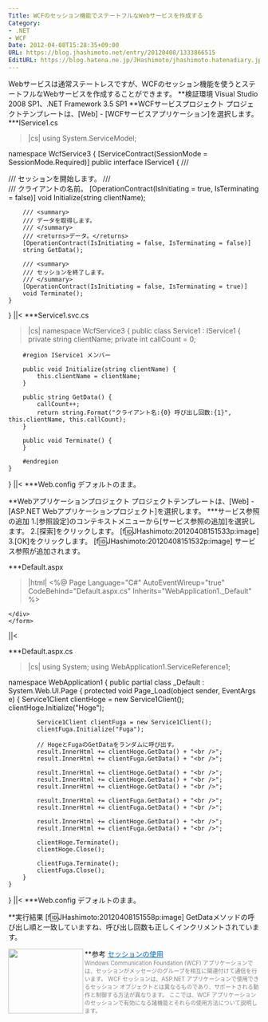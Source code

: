 ```yaml
---
Title: WCFのセッション機能でステートフルなWebサービスを作成する
Category:
- .NET
- WCF
Date: 2012-04-08T15:28:35+09:00
URL: https://blog.jhashimoto.net/entry/20120408/1333866515
EditURL: https://blog.hatena.ne.jp/JHashimoto/jhashimoto.hatenadiary.jp/atom/entry/12921228815717256484
---
```


Webサービスは通常ステートレスですが、WCFのセッション機能を使うとステートフルなWebサービスを作成することができます。
**検証環境
Visual Studio 2008 SP1、.NET Framework 3.5 SP1
**WCFサービスプロジェクト
プロジェクトテンプレートは、[Web] - [WCFサービスアプリケーション]を選択します。
***IService1.cs
>|cs|
using System.ServiceModel;

namespace WcfService3 {
    [ServiceContract(SessionMode = SessionMode.Required)]
    public interface IService1 {
        /// <summary>
        /// セッションを開始します。
        /// </summary>
        /// <param name="clientName">クライアントの名前。</param>
        [OperationContract(IsInitiating = true, IsTerminating = false)]
        void Initialize(string clientName);

        /// <summary>
        /// データを取得します。
        /// </summary>
        /// <returns>データ。</returns>
        [OperationContract(IsInitiating = false, IsTerminating = false)]
        string GetData();

        /// <summary>
        /// セッションを終了します。
        /// </summary>
        [OperationContract(IsInitiating = false, IsTerminating = true)]
        void Terminate();
    }
}
||<
***Service1.svc.cs
>|cs|
namespace WcfService3 {
    public class Service1 : IService1 {
        private string clientName;
        private int callCount = 0;

        #region IService1 メンバー

        public void Initialize(string clientName) {
            this.clientName = clientName;
        }

        public string GetData() {
            callCount++;
            return string.Format("クライアント名:{0} 呼び出し回数:{1}", this.clientName, this.callCount);
        }

        public void Terminate() {
        }

        #endregion
    }
}
||<
***Web.config
デフォルトのまま。

**Webアプリケーションプロジェクト
プロジェクトテンプレートは、[Web] - [ASP.NET Webアプリケーションプロジェクト]を選択します。
***サービス参照の追加
1.[参照設定]のコンテキストメニューから[サービス参照の追加]を選択します。
2.[探索]をクリックします。
[f:id:JHashimoto:20120408151533p:image]
3.[OK]をクリックします。
[f:id:JHashimoto:20120408151532p:image]
サービス参照が追加されます。

***Default.aspx
>|html|
<%@ Page Language="C#" AutoEventWireup="true" CodeBehind="Default.aspx.cs" Inherits="WebApplication1._Default" %>
<!DOCTYPE html PUBLIC "-//W3C//DTD XHTML 1.0 Transitional//EN" "http://www.w3.org/TR/xhtml1/DTD/xhtml1-transitional.dtd">
<html xmlns="http://www.w3.org/1999/xhtml" >
<head runat="server">
    <title></title>
</head>
<body>
    <form id="form1" runat="server">
    <div id="result" runat="server">
    
    </div>
    </form>
</body>
</html>
||<

***Default.aspx.cs
>|cs|
using System;
using WebApplication1.ServiceReference1;

namespace WebApplication1 {
    public partial class _Default : System.Web.UI.Page {
        protected void Page_Load(object sender, EventArgs e) {
            Service1Client clientHoge = new Service1Client();
            clientHoge.Initialize("Hoge");

            Service1Client clientFuga = new Service1Client();
            clientFuga.Initialize("Fuga");

            // HogeとFugaのGetDataをランダムに呼び出す。
            result.InnerHtml += clientHoge.GetData() + "<br />";
            result.InnerHtml += clientFuga.GetData() + "<br />";

            result.InnerHtml += clientHoge.GetData() + "<br />";
            result.InnerHtml += clientHoge.GetData() + "<br />";
            result.InnerHtml += clientHoge.GetData() + "<br />";

            result.InnerHtml += clientFuga.GetData() + "<br />";
            result.InnerHtml += clientFuga.GetData() + "<br />";

            result.InnerHtml += clientHoge.GetData() + "<br />";
            result.InnerHtml += clientFuga.GetData() + "<br />";

            clientHoge.Terminate();
            clientHoge.Close();

            clientFuga.Terminate();
            clientFuga.Close();
        }
    }
}
||<
***Web.config
デフォルトのまま。

**実行結果
[f:id:JHashimoto:20120408151558p:image]
GetDataメソッドの呼び出し順と一致していますね、呼び出し回数も正しくインクリメントされています。

**参考
<a href="http://msdn.microsoft.com/ja-jp/library/ms733040.aspx" target="_blank"><img class="alignleft" align="left" border="0" src="http://capture.heartrails.com/150x130/shadow?http://msdn.microsoft.com/ja-jp/library/ms733040.aspx" alt="" width="150" height="130" /></a><a style="color:#0070C5;" href="http://msdn.microsoft.com/ja-jp/library/ms733040.aspx" target="_blank">セッションの使用</a><a href="http://b.hatena.ne.jp/entry/http://msdn.microsoft.com/ja-jp/library/ms733040.aspx" target="_blank"><img border="0" src="http://b.hatena.ne.jp/entry/image/http://msdn.microsoft.com/ja-jp/library/ms733040.aspx" alt="" /></a><br><span style="color: #808080;font-size: 80%;">Windows Communication Foundation (WCF) アプリケーションでは、セッションがメッセージのグループを相互に関連付けて通信を行います。 WCF セッションは、ASP.NET アプリケーションで使用できるセッション オブジェクトとは異なるものであり、サポートされる動作と制御する方法が異なります。 ここでは、WCF アプリケーションのセッションで有効になる諸機能とそれらの使用方法について説明します。</span><br style="clear:both;" />
